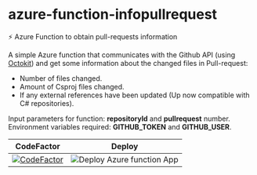# azure-function-infopullrequest
⚡ Azure Function to obtain pull-requests information

A simple Azure function that communicates with the Github API (using [Octokit](https://github.com/octokit/octokit.net)) and get some information about the changed files in Pull-request:
- Number of files changed.
- Amount of Csproj files changed.
- If any external references have been updated (Up now compatible with C# repositories).

Input parameters for function: **repositoryId** and **pullrequest** number.
Environment variables required: **GITHUB_TOKEN** and **GITHUB_USER**.

| CodeFactor | Deploy |
|:---:|:---:|
|[![CodeFactor](https://www.codefactor.io/repository/github/rafaeldalsenter/azure-function-infopullrequest/badge?s=3149a4afc7e40658669bb35acd25e95da1ec2f00)](https://www.codefactor.io/repository/github/rafaeldalsenter/azure-function-infopullrequest)|![Deploy Azure function App](https://github.com/rafaeldalsenter/azure-function-infopullrequest/workflows/Deploy%20Azure%20function%20App/badge.svg)|
